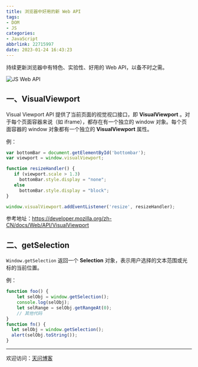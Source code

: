 ```yaml
---
title: 浏览器中好用的新 Web API
tags:
- DOM
- JS
categories:
- JavaScript
abbrlink: 22715997
date: 2023-01-24 16:43:23
---
```


持续更新浏览器中有特色、实验性、好用的 Web API，以备不时之需。

![JS Web API](https://tiven.cn/static/img/img-dom-02-666sMo60NVZuDqajcVpqW.jpg)

<!-- more -->

## 一、VisualViewport

Visual Viewport API 提供了当前页面的视觉视口接口，即 **VisualViewport** 。对于每个页面容器来说（如 iframe），都存在有一个独立的 window 对象。每个页面容器的 window 对象都有一个独立的 **VisualViewport** 属性。

例：

```js
var bottomBar = document.getElementById('bottombar');
var viewport = window.visualViewport;

function resizeHandler() {
   if (viewport.scale > 1.3)
     bottomBar.style.display = "none";
   else
     bottomBar.style.display = "block";
}

window.visualViewport.addEventListener('resize', resizeHandler);
```

参考地址：https://developer.mozilla.org/zh-CN/docs/Web/API/VisualViewport

## 二、getSelection

`Window.getSelection` 返回一个 **Selection** 对象，表示用户选择的文本范围或光标的当前位置。

例：

```js
function foo() {
    let selObj = window.getSelection();
    console.log(selObj);
    let selRange = selObj.getRangeAt(0);
    // 其他代码
}
function fn() {
  let selObj = window.getSelection();
  alert(selObj.toString());
}
```

---

欢迎访问：[天问博客](https://tiven.cn/p/22715997/ "天问博客-专注于大前端技术")

